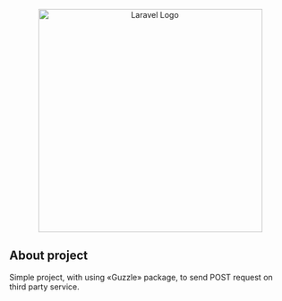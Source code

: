 <p align="center"><img src="https://i.ibb.co/pb6pcF9/weather.png" width="400" alt="Laravel Logo"></p>


## About project

Simple project, with using «Guzzle» package, to send POST request on third party service.
